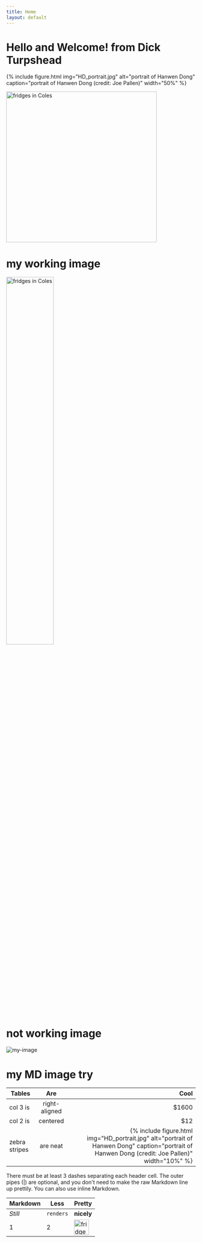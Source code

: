 ```yaml
---
title: Home
layout: default
---
```


# Hello and Welcome! from Dick Turpshead

{% include figure.html img="HD_portrait.jpg" alt="portrait of Hanwen Dong" caption="portrait of Hanwen Dong (credit: Joe Pallen)" width="50%" %}


<img src="https://dickturpshead.github.io/highway-wobbly/images/empty-freezer.jpg" alt="fridges in Coles" width="400"/>

# my working image



<img src="https://dickturpshead.github.io/highway-wobbly/images/empty-freezer.jpg" alt="fridges in Coles" width=50%/>

[comment]: <> (try %age but doesnt work)
# not working image



![my-image](https://dickturpshead.github.io/highway-wobbly/images/empty-freezer-sm.jpg)

# my MD image try





| Tables        | Are           | Cool  |
| ------------- |:-------------:| -----:|
| col 3 is      | right-aligned | $1600 |
| col 2 is      | centered      |   $12 |
| zebra stripes | are neat      |   {% include figure.html img="HD_portrait.jpg" alt="portrait of Hanwen Dong" caption="portrait of Hanwen Dong (credit: Joe Pallen)" width="10%" %} |

There must be at least 3 dashes separating each header cell.
The outer pipes (|) are optional, and you don't need to make the 
raw Markdown line up prettily. You can also use inline Markdown.

Markdown | Less | Pretty
--- | --- | ---
*Still* | `renders` | **nicely**
1 | 2 | <img src="https://dickturpshead.github.io/highway-wobbly/images/empty-freezer.jpg" alt="fridges in Coles" width="40"/>























